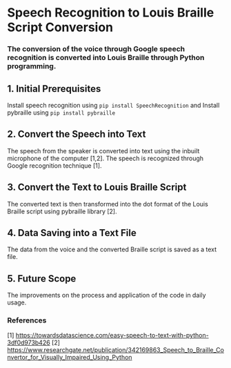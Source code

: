 # Speech Recognition to Louis Braille Script Conversion
### The conversion of the voice through Google speech recognition is converted into Louis Braille  through Python programming.

## 1. Initial Prerequisites
Install speech recognition using `pip install SpeechRecognition` and
Install pybraille using `pip install pybraille`

## 2. Convert the Speech into Text
The speech from the speaker is converted into text using the inbuilt microphone of the computer [1,2].
The speech is recognized through Google recognition technique [1].

## 3. Convert the Text to Louis Braille Script
The converted text is then transformed into the dot format of the Louis Braille script using pybraille library [2].

## 4. Data Saving into a Text File
The data from the voice and the converted Braille script is saved as a text file.

## 5. Future Scope
The improvements on the process and application of the code in daily usage.

### References
[1] https://towardsdatascience.com/easy-speech-to-text-with-python-3df0d973b426
[2] https://www.researchgate.net/publication/342169863_Speech_to_Braille_Convertor_for_Visually_Impaired_Using_Python
